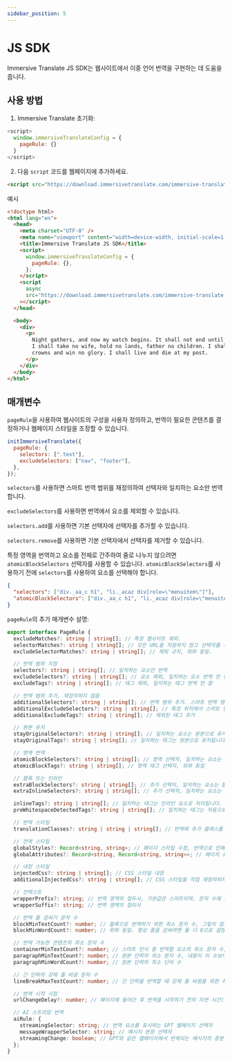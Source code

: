 ```yaml
---
sidebar_position: 5
---
```


# JS SDK

Immersive Translate JS SDK는 웹사이트에서 이중 언어 번역을 구현하는 데 도움을 줍니다.

## 사용 방법

1. Immersive Translate 초기화:

```js
<script>
  window.immersiveTranslateConfig = {
    pageRule: {}
  }
</script>
```

2. 다음 `script` 코드를 웹페이지에 추가하세요.

```html
<script src="https://download.immersivetranslate.com/immersive-translate-sdk-latest.js"></script>
```

예시

```html
<!doctype html>
<html lang="en">
  <head>
    <meta charset="UTF-8" />
    <meta name="viewport" content="width=device-width, initial-scale=1.0" />
    <title>Immersive Translate JS SDK</title>
    <script>
      window.immersiveTranslateConfig = {
        pageRule: {},
      };
    </script>
    <script
      async
      src="https://download.immersivetranslate.com/immersive-translate-sdk-latest.js"
    ></script>
  </head>

  <body>
    <div>
      <p>
        Night gathers, and now my watch begins. It shall not end until my death.
        I shall take no wife, hold no lands, father no children. I shall wear no
        crowns and win no glory. I shall live and die at my post.
      </p>
    </div>
  </body>
</html>
```

## 매개변수

`pageRule`을 사용하여 웹사이트의 구성을 사용자 정의하고, 번역이 필요한 콘텐츠를 결정하거나 웹페이지 스타일을 조정할 수 있습니다.

```js
initImmersiveTranslate({
  pageRule: {
    selectors: [".text"],
    excludeSelectors: ["nav", "footer"],
  },
});
```

`selectors`를 사용하면 스마트 번역 범위를 재정의하여 선택자와 일치하는 요소만 번역합니다.

`excludeSelectors`를 사용하면 번역에서 요소를 제외할 수 있습니다.

`selectors.add`를 사용하면 기본 선택자에 선택자를 추가할 수 있습니다.

`selectors.remove`를 사용하면 기본 선택자에서 선택자를 제거할 수 있습니다.

특정 영역을 번역하고 요소를 전체로 간주하여 줄로 나누지 않으려면 `atomicBlockSelectors` 선택자를 사용할 수 있습니다. `atomicBlockSelectors`를 사용하기 전에 `selectors`를 사용하여 요소를 선택해야 합니다.

```json
{
  "selectors": ["div._aa_c h1", "li._acaz div[role=\"menuitem\"]"],
  "atomicBlockSelectors": ["div._aa_c h1", "li._acaz div[role=\"menuitem\"]"]
}
```

`pageRule`의 추가 매개변수 설명:

```typescript
export interface PageRule {
  excludeMatches?: string | string[]; // 특정 웹사이트 제외.
  selectorMatches?: string | string[]; // 모든 URL을 지정하지 않고 선택자를 사용하여 일치
  excludeSelectorMatches?: string | string[]; // 제외 규칙, 위와 동일.

  // 번역 범위 지정
  selectors?: string | string[]; // 일치하는 요소만 번역
  excludeSelectors?: string | string[]; // 요소 제외, 일치하는 요소 번역 안 함
  excludeTags?: string | string[]; // 태그 제외, 일치하는 태그 번역 안 함

  // 번역 범위 추가, 재정의하지 않음
  additionalSelectors?: string | string[]; // 번역 범위 추가. 스마트 번역 영역에 번역 위치 추가.
  additionalExcludeSelectors?: string | string[]; // 특정 위치에서 스마트 번역을 방지하기 위해 제외된 요소 추가.
  additionalExcludeTags?: string | string[]; // 제외된 태그 추가

  // 원본 유지
  stayOriginalSelectors?: string | string[]; // 일치하는 요소는 원본으로 유지됩니다. 포럼 웹사이트의 태그에 일반적으로 사용됩니다.
  stayOriginalTags?: string | string[]; // 일치하는 태그는 원본으로 유지됩니다. 예: `code`

  // 영역 번역
  atomicBlockSelectors?: string | string[]; // 영역 선택자, 일치하는 요소는 전체로 간주되며, 세그먼트로 번역되지 않음
  atomicBlockTags?: string | string[]; // 영역 태그 선택자, 위와 동일

  // 블록 또는 인라인
  extraBlockSelectors?: string | string[]; // 추가 선택자, 일치하는 요소는 블록 요소로 처리되어 한 줄을 차지합니다.
  extraInlineSelectors?: string | string[]; // 추가 선택자, 일치하는 요소는 인라인 요소로 처리됩니다.

  inlineTags?: string | string[]; // 일치하는 태그는 인라인 요소로 처리됩니다.
  preWhitespaceDetectedTags?: string | string[]; // 일치하는 태그는 자동으로 줄을 감쌉니다.

  // 번역 스타일
  translationClasses?: string | string | string[]; // 번역에 추가 클래스를 추가합니다.

  // 전역 스타일
  globalStyles?: Record<string, string>; // 페이지 스타일 수정, 번역으로 인해 페이지가 어지러워질 때 유용합니다.
  globalAttributes?: Record<string, Record<string, string>>; // 페이지 요소의 속성 수정

  // 내장 스타일
  injectedCss?: string | string[]; // CSS 스타일 내장
  additionalInjectedCss?: string | string[]; // CSS 스타일을 직접 재정의하지 않고 추가합니다.

  // 컨텍스트
  wrapperPrefix?: string; // 번역 영역의 접두사, 기본값은 스마트이며, 문자 수에 따라 줄을 감쌀지 여부를 결정합니다.
  wrapperSuffix?: string; // 번역 영역의 접미사

  // 번역 줄 감싸기 문자 수
  blockMinTextCount?: number; // 블록으로 번역하기 위한 최소 문자 수, 그렇지 않으면 번역은 인라인 요소가 됩니다.
  blockMinWordCount?: number; // 위와 동일. 항상 줄을 감싸려면 둘 다 0으로 설정하세요.

  // 번역 가능한 콘텐츠의 최소 문자 수
  containerMinTextCount?: number; // 스마트 인식 중 번역할 요소의 최소 문자 수, 기본값은 18입니다.
  paragraphMinTextCount?: number; // 원본 단락의 최소 문자 수, 내용이 이 수보다 크면 번역됩니다.
  paragraphMinWordCount?: number; // 원본 단락의 최소 단어 수

  // 긴 단락의 강제 줄 바꿈 문자 수
  lineBreakMaxTextCount?: number; // 긴 단락을 번역할 때 강제 줄 바꿈을 위한 최대 문자 수.

  // 번역 시작 시점
  urlChangeDelay?: number; // 페이지에 들어간 후 번역을 시작하기 전의 지연 시간(밀리초). 기본값은 250ms로, 웹페이지 초기화를 기다립니다.

  // AI 스트리밍 번역
  aiRule: {
    streamingSelector: string; // 번역 요소를 표시하는 GPT 웹페이지 선택자
    messageWrapperSelector: string; // 메시지 본문 선택자
    streamingChange: boolean; // GPT와 같은 웹페이지에서 반복되는 메시지의 증분 또는 전체 업데이트. GPT는 증분입니다.
  };
}
```